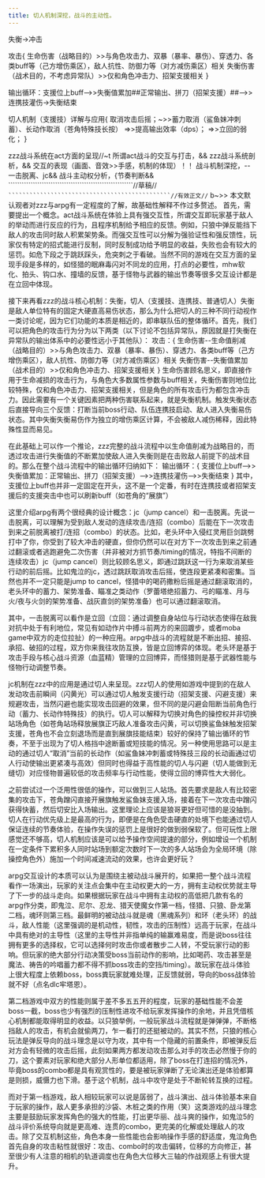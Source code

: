 ```yaml
---
title: 切人机制深挖，战斗的主动性。
---
```


失衡->冲击

攻击{
	生命伤害（战略目的）>>与角色攻击力、双暴（暴率、暴伤）、穿透力、各类buff等（己方增伤乘区），敌人抗性、防御力等（对方减伤乘区）相关
	失衡伤害（战术目的，不考虑异常队）>>仅和角色冲击力、招架支援相关
	}

输出循环：支援位上buff-->>失衡值累加##正常输出、拼刀（招架支援）##-->>连携技灌伤->失衡结束

切人机制（支援技）详解与应用{
						取消攻击后摇；~>>蓄力取消（鲨鱼妹冲刺蓄）、长动作取消（苍角特殊技长按）
							=>>提高输出效率（dps）；
							=>>立回的弱化；
						}

zzz战斗系统在act方面的呈现//~t
所谓act战斗的交互与打击，&&
zzz战斗系统剖析，&&
交互的表现（画面、音效>>手感，机制的体现）！！
战斗机制深挖，--一击脱离、jc&&
战斗主动权分析，{节奏判断&&
````````````````````````````````````````````````````````//草稿//`````````````````````````````````````````````````````````
``````````````````````````````````````````````//有效正文//`````````````````````````````````````````````````````````
b~>>
本文默认观者对zzz与arpg有一定程度的了解，故基础性解释不作过多赘述。
首先，需要提出一个概念。act战斗系统在体验上具有强交互性，所谓交互即玩家基于敌人的举动而进行反应的行为，且程序机制给予相应的反馈。例如，只狼中弹反能挡下敌人的攻击同时敌人积累架势条。而强交互性可以分解为强验证性和强反馈性，玩家仅有特定的招式能进行反制，同时反制成功给予明显的收益，失败也会有较大的惩罚。如危下段之于跳跃踩头，危突刺之于看破。当然不同的游戏在交互方面的呈现手段是多样的，如怪猎的眠麻毒闪对不同龙的应用，打点的必要性，mhw软化、拍头、钩口水、撞墙的反馈，基于怪物与武器的输出节奏等很多交互设计都是在立回中体现。

接下来再看zzz的战斗核心机制：失衡，切人（支援技、连携技、普通切人）失衡是敌人单位特有的固定大硬直高易伤状态，那么为什么把切人的三种不同行动视作一类讨论呢，因为它们功能的本质是相近的，即串联队伍的整体循环。首先，我们可以把角色的攻击行为分为以下两类（以下讨论不包括异常队，原因就是打失衡在异常队的输出体系中的必要性远小于其他队）：
攻击：{
		生命伤害--生命值削减（战略目的）>>与角色攻击力、双暴（暴率、暴伤）、穿透力、各类buff等（己方增伤乘区），敌人抗性、防御力等（对方减伤乘区）相关
		失衡伤害--失衡值累加（战术目的）>>仅和角色冲击力、招架支援相关
		}
生命伤害顾名思义，即直接作用于生命减损的攻击行为，与角色大多数属性参数与buff相关，失衡伤害则地位比较特殊，仅和角色冲击力、招架支援相关，但是角色的所有攻击行为都包含冲击力。因此需要有一个关键因素把两种伤害联系起来，就是失衡机制。触发失衡状态后直接导向三个反馈：打断当前boss行动、队伍连携技启动、敌人进入失衡易伤状态。其中失衡失衡易伤作为独立的增伤乘区计算，不会被敌人减伤稀释，因此特殊性显而易见。

在此基础上可以作一个推论，zzz完整的战斗流程中以生命值削减为战略目的，而透过攻击进行失衡值的不断累加使敌人进入失衡则是在击败敌人前提下的战术目的。那么在整个战斗流程中的输出循环归纳如下：
输出循环：{
		支援位上buff-->>失衡值累加：正常输出、拼刀（招架支援）-->>连携技灌伤-->>失衡结束
		}
其中，支援位上buff也并非一定固定在开头，这不是一个定番，有时在连携技或者招架支援后的支援突击中也可以刷新buff（如苍角的“展旗”）

这里介绍arpg有两个很经典的设计概念：jc（jump cancel）和一击脱离。先说一击脱离，可以理解为受到敌人发动的连续攻击/连招（combo）后能在下一次攻击到来之前脱离被打/连招（combo）的状态。比如，老头环中入侵红灵用巨剑跳劈打中了你，你受到了较大冲击的硬直，但你仍然可以在对方下一次攻击到来之前通过翻滚或者逃跑避免二次伤害（并非被对方抓节奏/timing的情况，特指不间断的连续攻击）jc（jump cancel）则比较顾名思义，即通过跳跃这一行为来取消某些行动的前后摇。比如鬼泣的jc，透过跳跃取消攻击后摇，使连段更紧凑和密集。当然也并不一定只能是jump to cancel，怪猎中的喝药撒粉后摇是通过翻滚取消的，老头环中的蓄力、架势准备、瞄准之类动作（罗蕾塔绝招蓄力、弓的瞄准、月与火/夜与火剑的架势准备、战灰直剑的架势准备）也可以通过翻滚取消。

其中，一击脱离可以看作是立回（立回：通过调整自身站位与行动状态使得在敌我对抗中处于有利地位，常见有如动作片中搏斗前两方的来回踱步，或者moba game中双方的走位拉扯）的一种应用。arpg中战斗的流程就是不断出招、接招、承招、破招的过程，双方你来我往攻防互换，皆是立回博弈的体现。老头环是基于攻击手段与核心战斗资源（血蓝精）管理的立回博弈，而怪猎则是基于武器性能与怪物行动调整节奏。

jc机制在zzz中的应用是通过切人来呈现。zzz切人的使用如游戏中提到的在敌人发动攻击前瞬间（闪黄光）可以通过切人触发支援行动（招架支援、闪避支援）来规避攻击，当然闪避也能实现攻击回避的效果，但不同的是闪避会阻断当前角色行动（蓄力、长动作特殊技）的执行。切人可以解释为切换对角色的操控权并非切换站场角色（如苍角站场释放展旗正巧敌人准备攻击闪黄，可以切换鲨鱼妹触发招架支援，苍角也不会立刻退场而是直到展旗技能结束）较好的保持了输出循环的节奏，不至于出现为了切人格挡中途断蓄或短技能的情况。另一种使用思路可以是主动的通过切人“取消”当前的长动作（如鲨鱼妹冲刺蓄或特殊技三段的长动画通过切人行动使输出更紧凑与高效）但同时也得益于高性能的切人与闪避（切人能做到无缝切）对应怪物普遍较低的攻击频率与行动性能，使得立回的博弈性大大弱化。

之前尝试过一个泛用性很低的操作，可以做到三人站场。首先要求是敌人有比较密集的攻击下，苍角蹭闪直接开展旗触发鲨鱼妹支援入场，接着在下一次攻击中蹭闪获得快蓄，然后切安比入场输出。这里理论上应该是狼哥更好但可惜的是没抽到。切人在行动优先级上是最高的行为，即便是在角色受击硬直的处境下也能通过切人保证连续的节奏体验，在操作失误的惩罚上是很好的做到弱保软了。但可玩性上限感觉还不够高，切人机制应该是可以给予操作空间提速的部分，例如增设一个机制在一定条件下累积多人同时站场到额定次数时下一次的多人站场会为全局环境（除操控角色外）施加一个时间减速流动的效果，也许会更好玩？

arpg交互设计的本质可以认为是围绕主被动战斗展开的，如果把一整个战斗流程看作一场演出，玩家的关注点会集中在主动权更大的一方，拥有主动权优势就主导了下一步的战斗走向。如果根据玩家在战斗中拥有主动权的高低把几款有名的arpg作分类，即鬼泣、尼尔、忍龙、猎天使魔女作第一档，怪猎、只狼、卧龙第二档，魂环则第三档。最鲜明的被动战斗就是魂（黑魂系列）和环（老头环）的战斗，敌人性能（这里强调的是机动性，韧性，攻击的压制性）远高于玩家，在战斗中具有绝对的主导性（这里的主导性并非指单纯的输赢难易度，而是说boss往往拥有更多的选择权，它可以选择何时攻击你或者散步二人转，不受玩家行动的影响。但玩家的绝大部分行动决策受boss当前动作的影响，比如喝药、攻击甚至是魔法、祷告的吟唱蓄力都不得不抓boss攻击的空挡/timing）。故玩家在战斗体验上很大程度上依赖boss，boss粪玩家就难处理，正反馈就弱，导向的boss战体验就不好（点名dlc牢塔恩）。

第二档游戏中双方的性能则属于差不多五五开的程度，玩家的基础性能不会差boss一截，boss也少有强烈的压制性进攻不给玩家发挥操作的余地，并且凭借核心机制都能取得明显的收益。以只狼举例，一般玩家战斗流程就是弹弹弹，不断格挡敌人的攻击，有机会就偷两刀，乍一看打的还挺被动的。其实不然，只狼的核心玩法是弹反导向的战斗理念是以守为攻，其中有一个隐藏的前置条件，即被弹反后对方会有轻微的攻击后摇，此刻如果两方都发动攻击那么对手的攻击必然慢于你的刀，这个要素对玩家和绝大部分人形单位都适用，除了boss在打连招的情况外，毕竟boss的combo都是具有观赏性的，要是被玩家弹断了无论演出还是体验都算是则损，威慑力也下滑。基于这个机制，战斗中攻守是处于不断轮转互换的过程。

而对于第一档游戏，敌人相较玩家可以说是孱弱了，战斗演出、战斗体验基本来自于玩家的操作，敌人更多承担的沙袋、木桩之类的作用（笑）这类游戏的战斗理念主要是鼓励玩家发挥角色的强大的性能，打出更华丽、战斗爽的操作，如鬼泣5的战斗评价系统导向就是更高难、连贯的combo，更完美的化解或处理敌人的攻击。除了交互机制这些，角色本身一些性能也会影响操作手感的舒适度，鬼泣角色首先自身的攻击粘性就很好：攻击、combo时的攻击偏转，位移的方向修正，甚至很少有人注意的相机的轨道调度也在角色大位移大三轴的作战观感上有很大提升。
